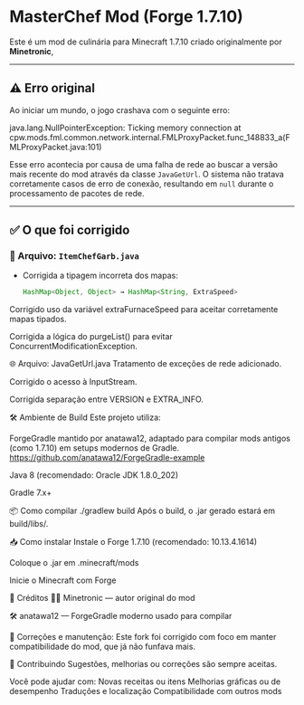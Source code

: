 # MasterChef Mod (Forge 1.7.10)

Este é um mod de culinária para Minecraft 1.7.10 criado originalmente por **Minetronic**, 

---

## ⚠️ Erro original

Ao iniciar um mundo, o jogo crashava com o seguinte erro:

java.lang.NullPointerException: Ticking memory connection
at cpw.mods.fml.common.network.internal.FMLProxyPacket.func_148833_a(FMLProxyPacket.java:101)

Esse erro acontecia por causa de uma falha de rede ao buscar a versão mais recente do mod através da classe `JavaGetUrl`. O sistema não tratava corretamente casos de erro de conexão, resultando em `null` durante o processamento de pacotes de rede.

---

## ✅ O que foi corrigido

### 🔧 Arquivo: `ItemChefGarb.java`

- Corrigida a tipagem incorreta dos mapas:
  ```java
  HashMap<Object, Object> → HashMap<String, ExtraSpeed>
Corrigido uso da variável extraFurnaceSpeed para aceitar corretamente mapas tipados.

Corrigida a lógica do purgeList() para evitar ConcurrentModificationException.

🌐 Arquivo: JavaGetUrl.java
Tratamento de exceções de rede adicionado.

Corrigido o acesso à InputStream.

Corrigida separação entre VERSION e EXTRA_INFO.

🛠️ Ambiente de Build
Este projeto utiliza:

ForgeGradle mantido por anatawa12, adaptado para compilar mods antigos (como 1.7.10) em setups modernos de Gradle.
https://github.com/anatawa12/ForgeGradle-example

Java 8 (recomendado: Oracle JDK 1.8.0_202)

Gradle 7.x+

📦 Como compilar
./gradlew build
Após o build, o .jar gerado estará em build/libs/.

📥 Como instalar
Instale o Forge 1.7.10 (recomendado: 10.13.4.1614)

Coloque o .jar em .minecraft/mods

Inicie o Minecraft com Forge

👥 Créditos
👨‍🍳 Minetronic — autor original do mod

🛠️ anatawa12 — ForgeGradle moderno usado para compilar

🔁 Correções e manutenção: Este fork foi corrigido com foco em manter compatibilidade do mod, que já não funfava mais.

🤝 Contribuindo
Sugestões, melhorias ou correções são sempre aceitas.

Você pode ajudar com:
Novas receitas ou itens
Melhorias gráficas ou de desempenho
Traduções e localização
Compatibilidade com outros mods

